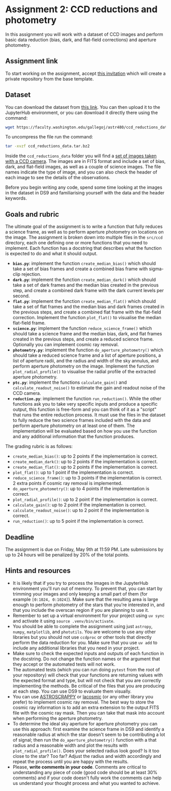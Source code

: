 # Assignment 2: CCD reductions and photometry

In this assignment you will work with a dataset of CCD images and perform basic data reduction (bias, dark, and flat-field corrections) and aperture photometry.

## Assignment link

To start working on the assignment, accept [this invitation](https://classroom.github.com/a/iTGW-QVL) which will create a private repository from the base template.

## Dataset

You can download the dataset from [this link](https://faculty.washington.edu/gallegoj/astr480/ccd_reductions_data.tar.bz2). You can then upload it to the JupyterHub environment, or you can download it directly there using the command:

```bash
wget https://faculty.washington.edu/gallegoj/astr480/ccd_reductions_data.tar.bz2
```

To uncompress the file run the command:

```bash
tar -xvzf ccd_reductions_data.tar.bz2
```

Inside the `ccd_reductions_data` folder you will find a [set of images taken with a CCD camera](https://zenodo.org/records/3245296). The images are in FITS format and include a set of bias, dark, and flat-field images, as well as a couple of science images. The file names indicate the type of image, and you can also check the header of each image to see the details of the observations.

Before you begin writing any code, spend some time looking at the images in the dataset in DS9 and familiarising yourself with the data and the header keywords.

## Goals and rubric

The ultimate goal of the assignment is to write a function that fully reduces a science frame, as well as to perform aperture photometry on locations on the image. The assignment is broken down into multiple files in the `src/ccd` directory, each one defining one or more functions that you need to implement. Each function has a docstring that describes what the function is expected to do and what it should output.

- **`bias.py`**: implement the function `create_median_bias()` which should take a set of bias frames and create a combined bias frame with sigma-clip rejection.
- **`dark.py`**: implement the function `create_median_dark()` which should take a set of dark frames and the median bias created in the previous step, and create a combined dark frame with the dark current levels per second.
- **`flat.py`**: implement the function `create_median_flat()` which should take a set of flat frames and the median bias and dark frames created in the previous steps, and create a combined flat frame with the flat-field correction. Implement the function `plot_flat()` to visualise the median flat-field frame.
- **`science.py`**: implement the function `reduce_science_frame()` which should take a science frame and the median bias, dark, and flat frames created in the previous steps, and create a reduced science frame. Optionally you can implement cosmic ray removal.
- **`photometry.py`**: implement the function `do_aperture_photometry()` which should take a reduced science frame and a list of aperture positions, a list of aperture radii, and the radius and width of the sky annulus, and perform aperture photometry on the image. Implement the function `plot_radial_profile()` to visualise the radial profile of the extracted aperture photometry.
- **`ptc.py`**: implement the functions `calculate_gain()` and `calculate_readout_noise()` to estimate the gain and readout noise of the CCD camera.
- **`reduction.py`**: implement the function `run_reduction()`. While the other functions ask you to take very specific inputs and produce a specific output, this function is free-form and you can think of it as a "script" that runs the entire reduction process. It must use the files in the dataset to fully reduce the two science frames included with the data and perform aperture photometry on at least one of them. The implementation will be evaluated based on how you use the function and any additional information that the function produces.

The grading rubric is as follows:

- `create_median_bias()`: up to 2 points if the implementation is correct.
- `create_median_dark()`: up to 2 points if the implementation is correct.
- `create_median_flat()`: up to 2 points if the implementation is correct.
- `plot_flat()`: up to 1 point if the implementation is correct.
- `reduce_science_frame()`: up to 3 points if the implementation is correct. 2 extra points if cosmic ray removal is implemented.
- `do_aperture_photometry()`: up to 4 points if the implementation is correct.
- `plot_radial_profile()`: up to 2 point if the implementation is correct.
- `calculate_gain()`: up to 2 point if the implementation is correct.
- `calculate_readout_noise()`: up to 2 point if the implementation is correct.
- `run_reduction()`: up to 5 point if the implementation is correct.

## Deadline

The assignment is due on Friday, May 9th at 11:59 PM. Late submissions by up to 24 hours will be penalized by 20% of the total points.

## Hints and resources

- It is likely that if you try to process the images in the JupyterHub environment you'll run out of memory. To prevent that, you can start by trimming your images and only keeping a small part of them (for example `[0:1024, 0:1024]`). Make sure that the resulting area is large enough to perform photometry of the stars that you're interested in, and that you include the overscan region if you are planning to use it.
- Remember to set up a virtual environment for your project using `uv sync` and activate it using `source .venv/bin/activate`.
- You should be able to complete the assignment using just `astropy`, `numpy`, `matplotlib`, and `photutils`. You are welcome to use any other libraries but you should not use `ccdproc` or other tools that directly perform the data reduction for you. Make sure that you use `uv add` to include any additional libraries that you need in your project.
- Make sure to check the expected inputs and outputs of each function in the docstring. Do not change the function names or the argument that they accept or the automated tests will not work.
- The automated tests (which you can run doing `pytest` from the root of your repository) will check that your functions are returning values with the expected format and type, but will not check that you are correctly implementing the methods. Be critical of the files that you are producing at each step. You can use DS9 to evaluate them visually.
- You can use [ASTROSCRAPPY](https://astroscrappy.readthedocs.io/en/latest/index.html) or [lacosmic](https://lacosmic.readthedocs.io/en/stable/) (or any other library you prefer) to implement cosmic ray removal. The best way to store the cosmic ray information is to add an extra extension to the output FITS file with the cosmic ray mask. Then you can take that mask into account when performing the aperture photometry.
- To determine the ideal sky aperture for aperture photometry you can use this approach: first examine the science frame in DS9 and identify a reasonable radius at which the star doesn't seem to be contributing a lot of signal; then run the `do_aperture_photometry()` function with a that radius and a reasonable width and plot the results with `plot_radial_profile()`. Does your selected radius look good? Is it too close to the star? Too far? Adjust the radius and width accordingly and repeat the process until you are happy with the results.
- Please, **write comments in your code**. Comments are critical to understanding any piece of code (good code should be at least 30% comments) and if your code doesn't fully work the comments can help us understand your thought process and what you wanted to achieve.
